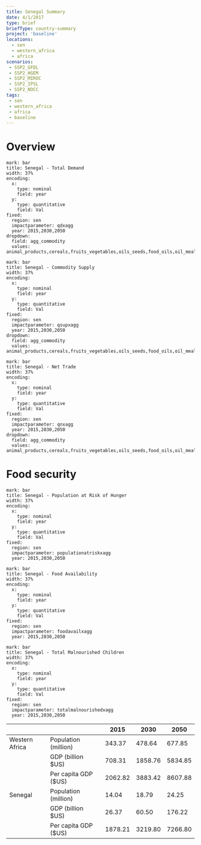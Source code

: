 ```yaml
---
title: Senegal Summary
date: 4/1/2017
type: brief
briefType: country-summary
project: 'baseline'
locations:
  - sen
  - western_africa
  - africa
scenarios:
 - SSP2_GFDL
 - SSP2_HGEM
 - SSP2_MIROC
 - SSP2_IPSL
 - SSP2_NOCC
tags:
 - sen
 - western_africa
 - africa
 - baseline
---
```

# Overview 

```chart
mark: bar
title: Senegal - Total Demand
width: 37%
encoding:
  x:
    type: nominal
    field: year
  y:
    type: quantitative
    field: Val
fixed:
  region: sen
  impactparameter: qdxagg
  year: 2015,2030,2050
dropdown:
  field: agg_commodity
  values: animal_products,cereals,fruits_vegetables,oils_seeds,food_oils,oil_meals,other,pulses,roots_tubers,sugar
```

```chart
mark: bar
title: Senegal - Commodity Supply
width: 37%
encoding:
  x:
    type: nominal
    field: year
  y:
    type: quantitative
    field: Val
fixed:
  region: sen
  impactparameter: qsupxagg
  year: 2015,2030,2050
dropdown:
  field: agg_commodity
  values: animal_products,cereals,fruits_vegetables,oils_seeds,food_oils,oil_meals,other,pulses,roots_tubers,sugar
```

```chart
mark: bar
title: Senegal - Net Trade
width: 37%
encoding:
  x:
    type: nominal
    field: year
  y:
    type: quantitative
    field: Val
fixed:
  region: sen
  impactparameter: qnxagg
  year: 2015,2030,2050
dropdown:
  field: agg_commodity
  values: animal_products,cereals,fruits_vegetables,oils_seeds,food_oils,oil_meals,other,pulses,roots_tubers,sugar
```

# Food security

```chart
mark: bar
title: Senegal - Population at Risk of Hunger
width: 37%
encoding:
  x:
    type: nominal
    field: year
  y:
    type: quantitative
    field: Val
fixed:
  region: sen
  impactparameter: populationatriskxagg
  year: 2015,2030,2050
```

```chart
mark: bar
title: Senegal - Food Availability
width: 37%
encoding:
  x:
    type: nominal
    field: year
  y:
    type: quantitative
    field: Val
fixed:
  region: sen
  impactparameter: foodavailxagg
  year: 2015,2030,2050
```

```chart
mark: bar
title: Senegal - Total Malnourished Children
width: 37%
encoding:
  x:
    type: nominal
    field: year
  y:
    type: quantitative
    field: Val
fixed:
  region: sen
  impactparameter: totalmalnourishedxagg
  year: 2015,2030,2050
```

|   |   | 2015 | 2030 | 2050 |
|---|---|---|---|---|
| Western Africa | Population (million) | 343.37 | 478.64 | 677.85 |
|  | GDP (billion $US) | 708.31 | 1858.76 | 5834.85 |
|  | Per capita GDP ($US) | 2062.82 | 3883.42 | 8607.88 |
| Senegal | Population (million) | 14.04 | 18.79 | 24.25 |
|  | GDP (billion $US) | 26.37 | 60.50 | 176.22 |
|  | Per capita GDP ($US) | 1878.21| 3219.80| 7266.80|